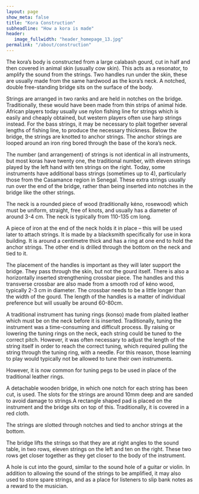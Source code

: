 ```yaml
---
layout: page
show_meta: false
title: "Kora Construction"
subheadline: "How a kora is made"
header:
   image_fullwidth: "header_homepage_13.jpg"
permalink: "/about/construction"
---
```

The kora’s body is constructed from a large calabash gourd, cut in half and then covered in animal skin (usually cow skin). 
This acts as a resonator, to amplify the sound from the strings. Two handles run under the skin, these are usually made from 
the same hardwood as the kora’s neck. A notched, double free-standing bridge sits on the surface of the body. 

Strings are arranged in two ranks and are held in notches on the bridge. Traditionally, these would have been made from thin 
strips of animal hide. African players today usually use nylon fishing line for strings which is easily and cheaply obtained, 
but western players often use harp strings instead. For the bass strings, it may be necessary to plait together several 
lengths of fishing line, to produce the necessary thickness.  Below the bridge, the strings are knotted to anchor strings. 
The anchor strings are looped around an iron ring bored through the base of the kora’s neck. 

The number (and arrangement) of strings is not identical in all instruments, but most koras have twenty one, the traditional 
number, with eleven strings played by the left hand with ten strings on the right. Today, some instruments have additional 
bass strings (sometimes up to 4), particularly those from the Casamance region in Senegal. These extra strings usually run 
over the end of the bridge, rather than being inserted into notches in the bridge like the other strings.

The neck is a rounded piece of wood (traditionally kéno, rosewood) which must be uniform, straight, free of knots, and usually 
has a diameter of around 3-4 cm. The neck is typically from 110-135 cm long. 

A piece of iron at the end of the neck holds it in place – this will be used later to attach strings. It is made by a 
blacksmith specifically for use in kora building. It is around a centimetre thick and has a ring at one end to hold the 
anchor strings. The other end is drilled through the bottom on the neck and tied to it.

The placement of the handles is important as they will later support the bridge. They pass through the skin, but not the 
gourd itself. There is also a horizontally inserted strengthening crossbar piece. The handles and this transverse crossbar 
are also made from a smooth rod of kéno wood, typically 2-3 cm in diameter. The crossbar needs to be a little longer than 
the width of the gourd. The length of the handles is a matter of individual preference but will usually be around 60-80cm. 

A traditional instrument has tuning rings (konso) made from plaited leather which must be on the neck before it is inserted. 
Traditionally, tuning the instrument was a time-consuming and difficult process. By raising or lowering the tuning rings on 
the neck, each string could be tuned to the correct pitch. However, it was often necessary to adjust the length of the string 
itself in order to reach the correct tuning, which required pulling the string through the tuning ring, with a needle. For 
this reason, those learning to play would typically not be allowed to tune their own instruments. 

However, it is now common for tuning pegs to be used in place of the traditional leather rings.

A detachable wooden bridge, in which one notch for each string has been cut, is used. The slots for the strings are around 
10mm deep and are sanded to avoid damage to strings.A rectangle shaped pad is placed on the instrument and the bridge sits 
on top of this. Traditionally, it is covered in a red cloth. 

The strings are slotted through notches and tied to anchor strings at the bottom.

The bridge lifts the strings so that they are at right angles to the sound table, in two rows, eleven strings on the left 
and ten on the right. These two rows get closer together as they get closer to the body of the instrument.

A hole is cut into the gourd, similar to the sound hole of a guitar or violin. In addition to allowing the sound of the 
strings to be amplified, it may also used to store spare strings, and as a place for listeners to slip bank notes as a 
reward to the musician. 
